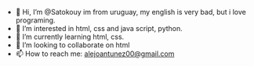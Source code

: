 - 👋 Hi, I’m @Satokouy im from uruguay, my english is very bad, but  i love programing.
- 👀 I’m interested in html, css and java script, python.
- 🌱 I’m currently learning html, css.
- 💞️ I’m looking to collaborate on html
- 📫 How to reach me: alejoantunez00@gmail.com

<!---
Satokouy/Satokouy is a ✨ special ✨ repository because its `README.md` (this file) appears on your GitHub profile.
You can click the Preview link to take a look at your changes.
--->
